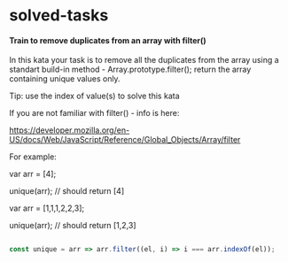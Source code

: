 # solved-tasks

#### Train to remove duplicates from an array with filter()
     
 In this kata your task is to remove all the duplicates from the array using a standart build-in method - Array.prototype.filter(); return the array containing unique values only.
 
 Tip: use the index of value(s) to solve this kata
 
 If you are not familiar with filter() - info is here:
 
 https://developer.mozilla.org/en-US/docs/Web/JavaScript/Reference/Global_Objects/Array/filter
 
 For example:
 
 var arr = [4];
 
 unique(arr); // should return [4]
 
 var arr = [1,1,1,2,2,3];
 
 unique(arr); // should return [1,2,3]

  
   
   
```javascript

const unique = arr => arr.filter((el, i) => i === arr.indexOf(el));







```
